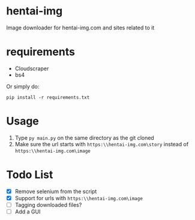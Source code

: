 # hentai-img
Image downloader for hentai-img.com and sites related to it

# requirements
* Cloudscraper
* bs4

Or simply do:
```
pip install -r requirements.txt
```

# Usage
1. Type ```py main.py``` on the same directory as the git cloned
2. Make sure the url starts with ```https:\\hentai-img.com\story``` instead of ```https:\\hentai-img.com\image```

# Todo List
- [X] Remove selenium from the script
- [X] Support for urls with ```https:\\hentai-img.com\image```
- [ ] Tagging downloaded files?
- [ ] Add a GUI